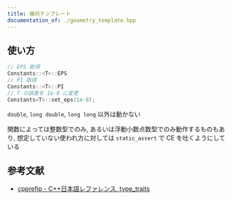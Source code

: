 ```yaml
---
title: 幾何テンプレート
documentation_of: ./geometry_template.hpp
---
```


## 使い方

```cpp
// EPS 取得
Constants::<T>::EPS
// PI 取得
Constants::<T>::PI
// T の誤差を 1e-8 に変更
Constants<T>::set_eps(1e-8);
```

`double`, `long double`, `long long` 以外は動かない

関数によっては整数型でのみ, あるいは浮動小数点数型でのみ動作するものもあり, 想定していない使われ方に対しては `static_assert` で CE を吐くようにしている

## 参考文献
- [cpprefjp - C++日本語レファレンス, type_traits](https://cpprefjp.github.io/reference/type_traits.html)
